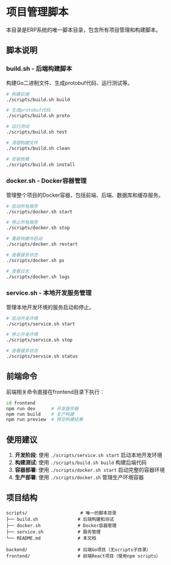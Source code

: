 # 项目管理脚本

本目录是ERP系统的唯一脚本目录，包含所有项目管理和构建脚本。

## 脚本说明

### build.sh - 后端构建脚本
构建Go二进制文件、生成protobuf代码、运行测试等。

```bash
# 构建后端
./scripts/build.sh build

# 生成protobuf代码
./scripts/build.sh proto

# 运行测试
./scripts/build.sh test

# 清理构建文件
./scripts/build.sh clean

# 安装依赖
./scripts/build.sh install
```

### docker.sh - Docker容器管理
管理整个项目的Docker容器，包括前端、后端、数据库和缓存服务。

```bash
# 启动所有服务
./scripts/docker.sh start

# 停止所有服务
./scripts/docker.sh stop

# 重新构建并启动
./scripts/docker.sh restart

# 查看服务状态
./scripts/docker.sh ps

# 查看日志
./scripts/docker.sh logs
```

### service.sh - 本地开发服务管理
管理本地开发环境的服务启动和停止。

```bash
# 启动开发环境
./scripts/service.sh start

# 停止开发环境
./scripts/service.sh stop

# 查看服务状态
./scripts/service.sh status
```

## 前端命令

前端相关命令直接在frontend目录下执行：

```bash
cd frontend
npm run dev      # 开发服务器
npm run build    # 生产构建
npm run preview  # 预览构建结果
```

## 使用建议

1. **开发阶段**: 使用 `./scripts/service.sh start` 启动本地开发环境
2. **构建测试**: 使用 `./scripts/build.sh build` 构建后端代码
3. **容器部署**: 使用 `./scripts/docker.sh start` 启动完整的容器环境
4. **生产部署**: 使用 `./scripts/docker.sh` 管理生产环境容器

## 项目结构

```
scripts/                    # 唯一的脚本目录
├── build.sh               # 后端构建和测试
├── docker.sh              # Docker容器管理
├── service.sh             # 服务管理
└── README.md              # 本文档

backend/                   # 后端Go项目（无scripts子目录）
frontend/                  # 前端React项目（使用npm scripts）
```